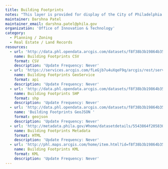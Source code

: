 ```yaml
---
title: Building Footprints
notes: "This layer is provided for display of the City of Philadelphia's building footprints for mapping purposes."
maintainer: Darshna Patel
maintainer_email: darshna.patel@phila.gov
organization: 'Office of Innovation & Technology'
category:
  - Planning / Zoning
  - Real Estate / Land Records
resources:
  - url: 'http://data.phl.opendata.arcgis.com/datasets/f8f38b3b19864b3582d9b72be9835a1a_0.csv'
    name: Building Footprints CSV
    format: CSV
    description: 'Update Frequency: Never'
  - url: 'https://services.arcgis.com/fLeGjb7u4uXqeF9q/arcgis/rest/services/Building_Footprints/FeatureServer/0/query?outFields=*&where=1%3D1'
    name: Building Footprints GeoService
    format: api
    description: 'Update Frequency: Never'
  - url: 'http://data.phl.opendata.arcgis.com/datasets/f8f38b3b19864b3582d9b72be9835a1a_0.zip'
    name: Building Footprints SHP
    format: shp
    description: 'Update Frequency: Never'
  - url: 'http://data.phl.opendata.arcgis.com/datasets/f8f38b3b19864b3582d9b72be9835a1a_0.geojson'
    name: 'Building Footprints GeoJSON '
    format: geojson
    description: 'Update Frequency: Never'
  - url: 'http://metadata.phila.gov/#home/datasetdetails/5543864f20583086178c4ea5/representationdetails/55438a949b989a05172d0d20/'
    name: Building Footprints Metadata
    format: HTML
    description: 'Update Frequency: Never'
  - url: 'http://phl.maps.arcgis.com/home/item.html?id=f8f38b3b19864b3582d9b72be9835a1a.kml'
    name: Building Footprints KML
    format: KML
    description: 'Update Frequency: Never'
---
```

